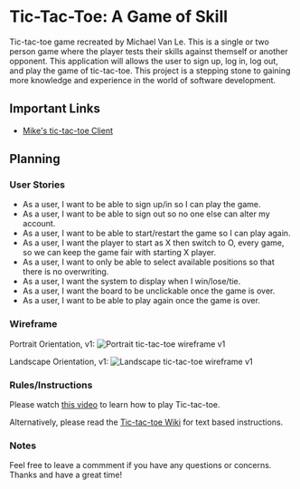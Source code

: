 # Tic-Tac-Toe: A Game of Skill

Tic-tac-toe game recreated by Michael Van Le. This is a single or two person game where the player tests their skills against themself or another opponent. This application will allows the user to sign up, log in, log out, and play the game of tic-tac-toe. This project is a stepping stone to gaining more knowledge and experience in the world of software development.

## Important Links
- [Mike's tic-tac-toe Client](https://miketocoding.github.io/tic-tac-toe-client/)

## Planning

### User Stories
- As a user, I want to be able to sign up/in so I can play the game.
- As a user, I want to be able to sign out so no one else can alter my account.
- As a user, I want to be able to start/restart the game so I can play again.
- As a user, I want the player to start as X then switch to O, every game, so we can keep the game fair with starting X player.
- As a user, I want to only be able to select available positions so that there is no overwriting.
- As a user, I want the system to display when I win/lose/tie.
- As a user, I want the board to be unclickable once the game is over.
- As a user, I want to be able to play again once the game is over.

### Wireframe
Portrait Orientation, v1:
![Portrait tic-tac-toe wireframe v1](https://i.imgur.com/i3962g6.jpeg "tic-tac-toe wireframe v1")

Landscape Orientation, v1:
![Landscape tic-tac-toe wireframe v1](https://i.imgur.com/v256eG7.jpeg "tic-tac-toe wireframe v1")

### Rules/Instructions

Please watch [this video](https://www.youtube.com/watch?v=USEjXNCTvcc) to learn how to play Tic-tac-toe.

Alternatively, please read the [Tic-tac-toe Wiki](https://en.wikipedia.org/wiki/Tic-tac-toe) for text based instructions.

### Notes

Feel free to leave a commment if you have any questions or concerns. Thanks and have a great time!
